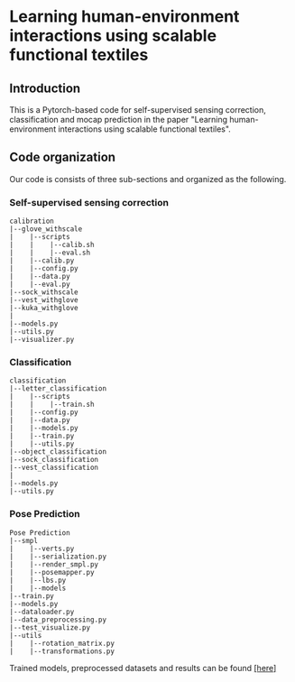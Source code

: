 # Learning human-environment interactions using scalable functional textiles

## Introduction

This is a Pytorch-based code for self-supervised sensing correction, classification and mocap prediction in the paper "Learning human-environment interactions using scalable functional textiles".

## Code organization

Our code is consists of three sub-sections and organized as the following.

### Self-supervised sensing correction
```
calibration
|--glove_withscale
|    |--scripts
|    |    |--calib.sh
|    |    |--eval.sh
|    |--calib.py
|    |--config.py
|    |--data.py
|    |--eval.py
|--sock_withscale
|--vest_withglove
|--kuka_withglove
|
|--models.py
|--utils.py
|--visualizer.py
```

### Classification
```
classification
|--letter_classification
|    |--scripts
|    |    |--train.sh
|    |--config.py
|    |--data.py
|    |--models.py
|    |--train.py
|    |--utils.py
|--object_classification
|--sock_classification
|--vest_classification
|
|--models.py
|--utils.py
```

### Pose Prediction
```
Pose Prediction
|--smpl
|    |--verts.py
|    |--serialization.py
|    |--render_smpl.py
|    |--posemapper.py
|    |--lbs.py
|    |--models
|--train.py
|--models.py
|--dataloader.py
|--data_preprocessing.py
|--test_visualize.py
|--utils
|    |--rotation_matrix.py
|    |--transformations.py
```

Trained models, preprocessed datasets and results can be found [[here]](https://www.dropbox.com/sh/3teys3myb4owlub/AAAXgPYibbi57t9v9Ha4mN1ha?dl=0)

